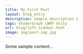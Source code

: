 ```yaml
---
title: My First Post
layout: blog_entry
description: Sample description 1
tags: ShaderGraph LWRP Unity
url: blog/left-sidebar.html
image: img/post-img.jpg
---
```


Some sample content...
